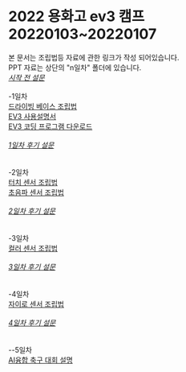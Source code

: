 # 2022 용화고 ev3 캠프 20220103~20220107
본 문서는 조립법등 자료에 관한 링크가 작성 되어있습니다.
<br>PPT 자료는 상단의 "n일차" 폴더에 있습니다. 
<br>*[시작 전 설문](https://docs.google.com/forms/d/e/1FAIpQLSe0nOhGm_ZBKW0OFo9lBHlCywTeAvq-cEUe-yzHrGRytK1TKQ/viewform?usp=sf_link)*
<br><br>-1일차
<br>[드라이빙 베이스 조립법](https://education.lego.com/v3/assets/blt293eea581807678a/bltdb0d9e7188f73df5/5ec7bfb29b2ffb61d5c8091a/ev3-rem-driving-base.pdf)
<br>[EV3 사용설명서](https://www.lego.com/cdn/cs/set/assets/bltf4e71cba34b6b00d/User_Guide_LEGO_MINDSTORMS_EV3_11_All_KO.pdf)
<br>[EV3 코딩 프로그램 다운로드](https://education.lego.com/ko-kr/downloads/mindstorms-ev3/software)
<br><br>*[1일차 후기 설문](https://docs.google.com/forms/d/e/1FAIpQLSceH0THpNTVs0Dl417R970VhOKo6r0h2cTsjD9Dz_0ff8MHdg/viewform?usp=sf_link)*
<br><br>
<br>-2일차
<br>[터치 센서 조립법](https://education.lego.com/v3/assets/blt293eea581807678a/blt95682a19090a6923/5f8801e2ad20281d51fbc1cc/ev3-touch-sensor-driving-base.pdf)
<br>[초음파 센서 조립법](https://education.lego.com/v3/assets/blt293eea581807678a/bltedef29b6f889ec04/5ec7bfe42de1237ddb71fd6a/ev3-ultrasonic-sensor-driving-base.pdf)
<br><br>*[2일차 후기 설문](https://docs.google.com/forms/d/e/1FAIpQLSfQW1Wu56zTftSh7hDoNiXGnkng9wysH9pDDUqEyKHcq9L6TQ/viewform?usp=sf_link)*
<br><br>
<br>-3일차
<br>[컬러 센서 조립법](https://education.lego.com/v3/assets/blt293eea581807678a/bltf0abfd3aebba904b/5ec7c0f300455b25665ae803/ev3-rem-color-sensor-down-driving-base.pdf)
<br><br>*[3일차 후기 설문](https://docs.google.com/forms/d/e/1FAIpQLSexvSMabLCD2eStOZZqD8BaY7I8V-TjRwmXq-O8UzQeAdhCjg/viewform?usp=sf_link)*
<br><br>
<br>-4일차
<br>[자이로 센서 조립법](https://education.lego.com/v3/assets/blt293eea581807678a/blt51ab0df04cfb5661/5ec7c14c1df2000f9ba978ef/ev3-gyro-sensor-driving-base.pdf)
<br><br>*[4일차 후기 설문](https://docs.google.com/forms/d/e/1FAIpQLSfCcl279becuiLCzXVmAb8fnRKjDpmmiNACUB1uL0qjT2bDvg/viewform?usp=sf_link)*
<br><br>
<br>--5일차
<br>[AI융합 축구 대회 설명](https://youtu.be/thWstyBXdNQ)
